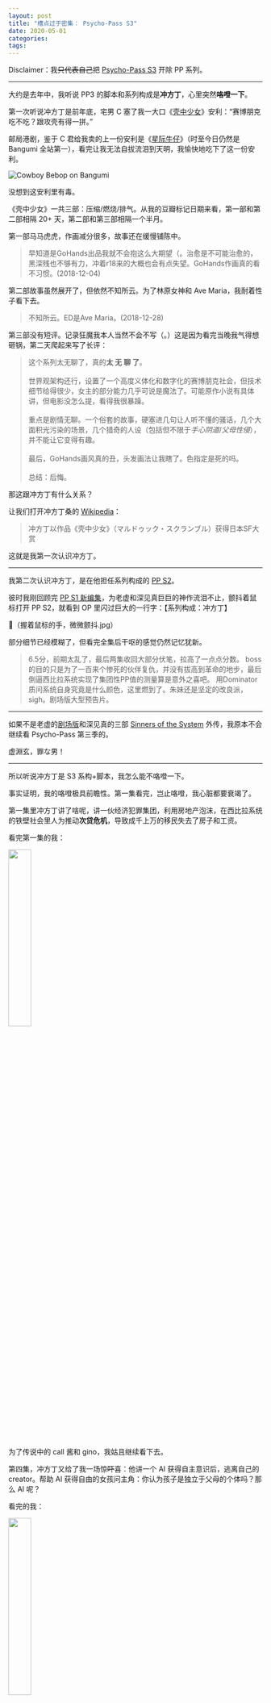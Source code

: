 ```yaml
---
layout: post
title: "槽点过于密集： Psycho-Pass S3"
date: 2020-05-01
categories:
tags:
---
```



Disclaimer：我<s>只代表自己</s>把 [Psycho-Pass S3](https://movie.douban.com/subject/30486591/) 开除 PP 系列。

<!-- more -->
---

大约是去年中，我听说 PP3 的脚本和系列构成是**冲方丁**，心里突然**咯噔一下**。

第一次听说冲方丁是前年底，宅男 C 塞了我一大口《[壳中少女](https://movie.douban.com/subject/3041298/)》安利：“赛博朋克吃不吃？跟攻壳有得一拼。”

邮局港剧，鉴于 C 君给我卖的上一份安利是《[星际牛仔](https://movie.douban.com/subject/1424406/)》（时至今日仍然是 Bangumi 全站第一），看完让我无法自拔流泪到天明，我愉快地吃下了这一份安利。

![Cowboy Bebop on Bangumi](/assets/images/2020/cowboy-bebop.jpg)

没想到这安利里有毒。

《壳中少女》一共三部：压缩/燃烧/排气。从我的豆瓣标记日期来看，第一部和第二部相隔 20+ 天，第二部和第三部相隔一个半月。

第一部马马虎虎，作画减分很多，故事还在缓慢铺陈中。

> 早知道是GoHands出品我就不会抱这么大期望（。治愈是不可能治愈的，黑深残也不够有力，冲着r18来的大概也会有点失望。GoHands作画真的看不习惯。(2018-12-04)


第二部故事虽然展开了，但依然不知所云。为了林原女神和 Ave Maria，我耐着性子看下去。

> 不知所云。ED是Ave Maria。(2018-12-28)

第三部没有短评。记录狂魔我本人当然不会不写（。）这是因为看完当晚我气得想砸锅，第二天爬起来写了长评：

> 这个系列太无聊了，真的**太 无 聊 了**。<br><br>
>世界观架构还行，设置了一个高度义体化和数字化的赛博朋克社会，但技术细节给得很少，女主的部分能力几乎可说是魔法了。可能原作小说有具体讲，但电影没怎么提，看得我很暴躁。<br><br>
> 重点是剧情无聊。一个俗套的故事，硬塞进几句让人听不懂的骚话，几个大面积光污染的场景，几个猎奇的人设（包括但不限于*手心阴道*/*父母性侵*），并不能让它变得有趣。<br><br>
> 最后，GoHands画风真的丑，头发画法让我瞎了。色指定是死的吗。<br><br>
> 总结：后悔。

那这跟冲方丁有什么关系？

让我们打开冲方丁桑的 [Wikipedia](https://zh.wikipedia.org/wiki/%E5%86%B2%E6%96%B9%E4%B8%81)：

> 冲方丁以作品《壳中少女》（マルドゥック・スクランブル）获得日本SF大赏

这就是我第一次认识冲方丁。

---

我第二次认识冲方丁，是在他担任系列构成的 [PP S2](https://movie.douban.com/subject/24857863/)。

彼时我刚回顾完 [PP S1 新编集](https://movie.douban.com/subject/25905737/)，为老虚和深见真巨巨的神作流泪不止，颤抖着鼠标打开 PP S2，就看到 OP 里闪过巨大的一行字：【系列构成：冲方丁】

🙂（握着鼠标的手，微微颤抖.jpg）

部分细节已经模糊了，但看完全集后干呕的感觉仍然记忆犹新。

> 6.5分，前期太乱了，最后两集收回大部分伏笔，拉高了一点点分数。
> boss的目的只是为了一百来个惨死的伙伴复仇，并没有拔高到革命的地步，最后倒逼西比拉系统实现了集团性PP值的测量算是意外之喜吧。
> 用Dominator质问系统自身究竟是什么颜色，这里燃到了。朱妹还是坚定的改良派，sigh。剧场版大型预告片。

---

如果不是老虚的[剧场版](https://movie.douban.com/subject/25722132/)和深见真的三部 [Sinners of the System](https://movie.douban.com/subject/30163820/) 外传，我原本不会继续看 Psycho-Pass 第三季的。

虚淵玄，罪な男！

---

所以听说冲方丁是 S3 系构+脚本，我怎么能不咯噔一下。

事实证明，我的咯噔极具前瞻性。第一集看完，岂止咯噔，我心脏都要衰竭了。

第一集里冲方丁讲了啥呢，讲一伙经济犯罪集团，利用房地产泡沫，在西比拉系统的铁壁社会里人为推动**次贷危机**，导致成千上万的移民失去了房子和工资。

看完第一集的我：

<img src="http://ww1.sinaimg.cn/large/9150e4e5ly1fe0hym894hj205i04ijrg.jpg" width="30%"></img>

为了传说中的 call 酱和 gino，我姑且继续看下去。

第四集，冲方丁又给了我一场惊<s>吓</s>喜：他讲一个 AI 获得自主意识后，逃离自己的 creator。帮助 AI 获得自由的女孩问主角：你认为孩子是独立于父母的个体吗？那么 AI 呢？

看完的我：

<img src="http://wx4.sinaimg.cn/large/005J4OU5ly1gdvck1c5anj30u00u0q8l.jpg" width="30%"></img>

看到这里，我基本可以肯定，冲方丁想探讨的东西，和老虚从来不在一个维度。哪怕都 2020 年了（动画里甚至是 2120 年），冲方丁还在讲次贷，讲 AI 伦理，这种被前辈嚼烂了的土味话题出现在 PP 里，让人不知该说什么好。

当我看完最后一集之后，我只想劝冲方丁<s>切腹</s>另谋出路。

如果说他写出来的第二季姑且还有个形似，即基于西比拉系统（PP 世界观的核心）漏洞所展开的故事，揭露西比拉治下看似完美实则烂透的社会问题，虽然写得很牵强，主题上也算合格。但第三季则是连最后一寸皮都不要了。

前两季以及剧场版、外传里所树立的西比拉系统，冷酷、精确、一丝不苟，如同铁壁般牢牢掌控着日本社会，是战乱纷争的年代里最后一片*净土*，是向往和平的人类唯一信仰的神。

第三季的西比拉是什么呢？无法正确判断市民的 PP 值（即犯罪指数），也无力阻止显而易见的犯罪。甚至被本该只是吉祥物的政客玩弄于股掌。

这样的西比拉，抹杀了数部前作的设定，把一个堪称完美（or 邪恶）的反乌托邦，变成了一个松散的社会。毫无美感可言。

冲方丁为什么要这么写？我只能理解为，在老虚和深见真定下的框架之内，他的笔力不足以讲一个完整的故事，只能打破现有的框架。我愤怒的是，他打破了旧世界，却不能给观众一个逻辑自洽的新世界。

第三季的主题究竟是什么呢，我很难用一句话囊括冲方丁想说的话。他写次贷，写 AI，写政治娱乐化，写外来宗教与移民，写排外情绪与种族隔离，但总是停留在表面，蜻蜓点水般掠过。这一个个话题让人感到十分眼熟，稍一思索就知道，这不过是我们此刻社会的缩影。

所以他想写的不是未来，而是现在。他在一个未来的框架里讲现在的故事，又岂止是不合时宜。

---

除了系列构成的问题外，冲方丁还是第三季的脚本。这一季的脚本怎么说呢，就让人没有截图的欲望。

我很喜欢收集 PP 的台词，前作的台词也往往有截图的价值。

S1 中槙岛老师的台词几乎每一句都会保存下来。比如他和崔谈起纸质书：

![槙岛与崔谈纸质书](/assets/images/2020/pp-s1-book.jpg)

又比如香巴拉剧场版里，boss 的一番激情演说：

![香巴拉 boss 激情演说](/assets/images/2020/pp-film-1.jpg)

每次看到类似的话，都想要绑架老虚，逼他交出书单（喂

当然也有莫名其妙掉书袋的时候，但大致掉得我心满意足：又扩充了 reading list。

比如帕斯卡与奥尔加特：

![帕斯卡与奥尔加特](/assets/images/2020/pp-s1-cite.jpg)

又比如伊藤计划：

![伊藤计划](/assets/images/2020/pp-s1-yito.jpg)

（有一说一，《[虐杀器官](https://movie.douban.com/subject/25850715/)》都比冲方丁有 PP 的气质）

<s>写到这里我停下来去收藏了一份槙岛老师的书单。</s>

我从 PP 前几季里吃下的安利，不下于任何一位三次元朋友所推荐过的东西。菲利普迪克（《银翼杀手》《神经漫游者》），伊藤计划（《虐杀器官》），《到斯万家去》，《格列佛游记》，《麦克白》，《圣经》，克苏鲁神话...

但整个第三季，不要说掉书袋了，我连一句截图装 b 的台词也没找着。连东京大选这种历来金句频出的情节里，也一句有意思的台词也无。让人难以相信冲方丁竟然曾是 sci-fi 小说家。

---

至于细节不合理，人物性格大变，这些点我反而不太想吐槽了。

毕竟这个系列从构成上就有根本性问题，吐槽具体的某一笔也没意义了。
